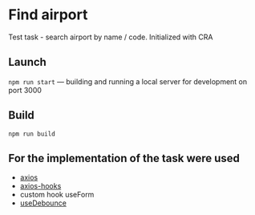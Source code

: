# Find airport

Test task - search airport by name / code. Initialized with CRA

## Launch

`npm run start` — building and running a local server for development on port 3000

## Build

`npm run build`

## For the implementation of the task were used 

- [axios](https://github.com/axios/axios)
- [axios-hooks](https://github.com/simoneb/axios-hooks)
- custom hook useForm
- [useDebounce](https://usehooks-ts.com/react-hook/use-debounce)